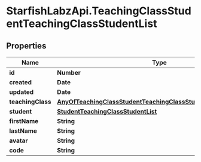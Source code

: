 # StarfishLabzApi.TeachingClassStudentTeachingClassStudentList

## Properties
Name | Type | Description | Notes
------------ | ------------- | ------------- | -------------
**id** | **Number** |  | [optional] 
**created** | **Date** |  | [optional] 
**updated** | **Date** |  | [optional] 
**teachingClass** | [**AnyOfTeachingClassStudentTeachingClassStudentListTeachingClass**](AnyOfTeachingClassStudentTeachingClassStudentListTeachingClass.md) |  | [optional] 
**student** | [**StudentTeachingClassStudentList**](StudentTeachingClassStudentList.md) |  | [optional] 
**firstName** | **String** |  | [optional] 
**lastName** | **String** |  | [optional] 
**avatar** | **String** |  | [optional] 
**code** | **String** |  | 
